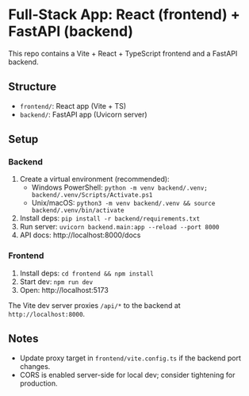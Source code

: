 # Full‑Stack App: React (frontend) + FastAPI (backend)

This repo contains a Vite + React + TypeScript frontend and a FastAPI backend.

## Structure

- `frontend/`: React app (Vite + TS)
- `backend/`: FastAPI app (Uvicorn server)

## Setup

### Backend
1. Create a virtual environment (recommended):
   - Windows PowerShell: `python -m venv backend/.venv; backend/.venv/Scripts/Activate.ps1`
   - Unix/macOS: `python3 -m venv backend/.venv && source backend/.venv/bin/activate`
2. Install deps: `pip install -r backend/requirements.txt`
3. Run server: `uvicorn backend.main:app --reload --port 8000`
4. API docs: http://localhost:8000/docs

### Frontend
1. Install deps: `cd frontend && npm install`
2. Start dev: `npm run dev`
3. Open: http://localhost:5173

The Vite dev server proxies `/api/*` to the backend at `http://localhost:8000`.

## Notes

- Update proxy target in `frontend/vite.config.ts` if the backend port changes.
- CORS is enabled server-side for local dev; consider tightening for production.
